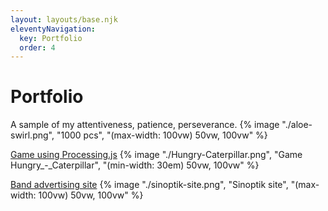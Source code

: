 ```yaml
---
layout: layouts/base.njk
eleventyNavigation:
  key: Portfolio
  order: 4
---
```

# Portfolio


A sample of my attentiveness, patience, perseverance.
{% image "./aloe-swirl.png", "1000 pcs", "(max-width: 100vw) 50vw, 100vw" %}

<a href="https://www.khanacademy.org/computer-programming/hungry-caterpillar-by-cherrylove/4670408561573888" target="_blank">Game using Processing.js</a>
{% image "./Hungry-Caterpillar.png", "Game Hungry_-_Caterpillar", "(min-width: 30em) 50vw, 100vw" %}

<a href="https://cherry-love.github.io/sinoptik/" target="_blank">Band advertising site</a>
{% image "./sinoptik-site.png", "Sinoptik site",  "(max-width: 100vw) 50vw, 100vw" %}
